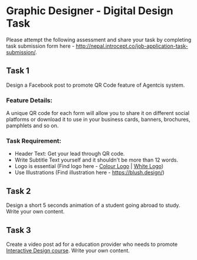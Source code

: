 # Graphic Designer - Digital Design Task

Please attempt the following assessment and share your task by completing task submission form here - http://nepal.introcept.co/job-application-task-submission/. 

## Task 1
Design a Facebook post to promote QR Code feature of Agentcis system.

### Feature Details: 
A unique QR code for each form will allow you to share it on different social platforms or download it to use in your business cards, banners, brochures, pamphlets and so on.

### Task Requirement:
- Header Text: Get your lead through QR code.
- Write Subtitle Text yourself and it shouldn't be more than 12 words.
- Logo is essential (Find logo here - <a href="https://agentcis.com/wp-content/themes/agentcis/assets/images/agentcis_logo.png">Colour Logo</a> | <a href="https://agentcis.com/wp-content/themes/agentcis/assets/images/logo.png">White Logo</a>)
- Use Illustrations (Find illustration here - https://blush.design/)


## Task 2
Design a short 5 seconds animation of a student going abroad to study. Write your own content.


## Task 3
Create a video post ad for a education provider who needs to promote <a href="https://www.ait.edu.au/courses/digital-design-courses">Interactive Design course</a>. Write your own content.
